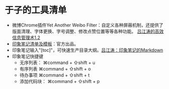 # 于子的工具清单



* 微博Chrome插件Yet Another Weibo Filter：自定义各种屏蔽机制，还提供了版面清理、字体更换、字号调整、修改点赞位置等等各种功能。
[吕江涛的高效信息管理术1.2](https://sspai.com/post/53559)
* [印象笔记清单及模板](https://list.yinxiang.com/)：官方出品。
* 印象笔记输入"[toc]"，可快速生产目录大纲。[吕江涛：印象笔记的Markdown](https://sspai.com/post/47199)
* 印象笔记快捷键
  * 无序列表： ⌘command + ⇧shift + u 
  * 有序列表 ⌘command + ⇧shift + o 
  * 待办事项 ⌘command + ⇧shift + t 
  * 添加代码块： ⌘command + ⇧shift + p 
